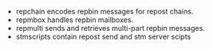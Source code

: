 - repchain encodes repbin messages for repost chains.
- repmbox  handles repbin mailboxes.
- repmulti sends and retrieves multi-part repbin messages.
- stmscripts contain repost send and stm server scipts
